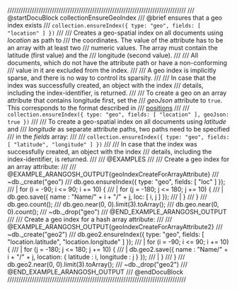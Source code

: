 ////////////////////////////////////////////////////////////////////////////////
/// @startDocuBlock collectionEnsureGeoIndex
/// @brief ensures that a geo index exists
/// `collection.ensureIndex({ type: "geo", fields: [ "location" ] })`
///
/// Creates a geo-spatial index on all documents using *location* as path to
/// the coordinates. The value of the attribute has to be an array with at least two
/// numeric values. The array must contain the latitude (first value) and the
/// longitude (second value).
/// 
/// All documents, which do not have the attribute path or have a non-conforming
/// value in it are excluded from the index.
///
/// A geo index is implicitly sparse, and there is no way to control its sparsity.
///
/// In case that the index was successfully created, an object with the index
/// details, including the index-identifier, is returned.
///
/// To create a geo on an array attribute that contains longitude first, set the
/// *geoJson* attribute to `true`. This corresponds to the format described in
/// [positions](http://geojson.org/geojson-spec.html)
///
/// `collection.ensureIndex({ type: "geo", fields: [ "location" ], geoJson: true })`
///
/// To create a geo-spatial index on all documents using *latitude* and
/// *longitude* as separate attribute paths, two paths need to be specified
/// in the *fields* array:
///
/// `collection.ensureIndex({ type: "geo", fields: [ "latitude", "longitude" ] })`
///
/// In case that the index was successfully created, an object with the index
/// details, including the index-identifier, is returned.
///
/// @EXAMPLES
///
/// Create a geo index for an array attribute:
///
/// @EXAMPLE_ARANGOSH_OUTPUT{geoIndexCreateForArrayAttribute}
/// ~db._create("geo")
///  db.geo.ensureIndex({ type: "geo", fields: [ "loc" ] });
/// | for (i = -90;  i <= 90;  i += 10) {
/// |     for (j = -180; j <= 180; j += 10) {
/// |         db.geo.save({ name : "Name/" + i + "/" + j, loc: [ i, j ] });
/// |     }
///   }	
/// db.geo.count();
/// db.geo.near(0, 0).limit(3).toArray();
/// db.geo.near(0, 0).count();
/// ~db._drop("geo")
/// @END_EXAMPLE_ARANGOSH_OUTPUT
///
/// Create a geo index for a hash array attribute:
/// 
/// @EXAMPLE_ARANGOSH_OUTPUT{geoIndexCreateForArrayAttribute2}
/// ~db._create("geo2")
/// db.geo2.ensureIndex({ type: "geo", fields: [ "location.latitude", "location.longitude" ] });
/// | for (i = -90;  i <= 90;  i += 10) {
/// |     for (j = -180; j <= 180; j += 10) {
/// |         db.geo2.save({ name : "Name/" + i + "/" + j, location: { latitude : i, longitude : j } });
/// |     }
///   }	
/// db.geo2.near(0, 0).limit(3).toArray();
/// ~db._drop("geo2")
/// @END_EXAMPLE_ARANGOSH_OUTPUT
/// @endDocuBlock
////////////////////////////////////////////////////////////////////////////////
